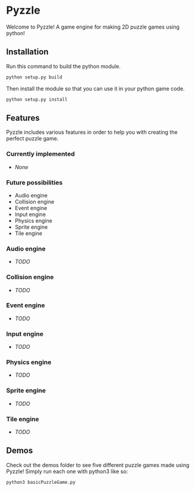 # Pyzzle

Welcome to Pyzzle! A game engine for making 2D puzzle games using python!

## Installation

Run this command to build the python module.

```python
python setup.py build
```

Then install the module so that you can use it in your python game code.

```python
python setup.py install
```

## Features

Pyzzle includes various features in order to help you with creating the perfect puzzle game.

### Currently implemented

- *None*

### Future possibilities

- Audio engine
- Collision engine
- Event engine
- Input engine
- Physics engine
- Sprite engine
- Tile engine

### Audio engine

- *TODO*

### Collision engine

- *TODO*

### Event engine

- *TODO*

### Input engine

- *TODO*

### Physics engine

- *TODO*

### Sprite engine

- *TODO*

### Tile engine

- *TODO*

## Demos

Check out the demos folder to see five different puzzle games made using Pyzzle! Simply run each one with python3 like so:

```python
python3 basicPuzzleGame.py
```
